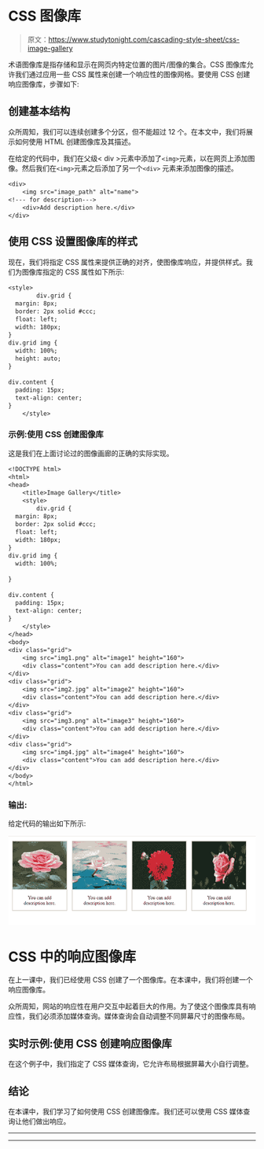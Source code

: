 # CSS 图像库

> 原文：<https://www.studytonight.com/cascading-style-sheet/css-image-gallery>

术语图像库是指存储和显示在网页内特定位置的图片/图像的集合。CSS 图像库允许我们通过应用一些 CSS 属性来创建一个响应性的图像网格。要使用 CSS 创建响应图像库，步骤如下:

## 创建基本结构

众所周知，我们可以连续创建多个分区，但不能超过 12 个。在本文中，我们将展示如何使用 HTML 创建图像库及其描述。

在给定的代码中，我们在父级< div >元素中添加了`<img>`元素，以在网页上添加图像。然后我们在`<img>`元素之后添加了另一个`<div>` 元素来添加图像的描述。

```
<div>
	<img src="image_path" alt="name">
<!--- for description--->
	<div>Add description here.</div>
</div>
```

## 使用 CSS 设置图像库的样式

现在，我们将指定 CSS 属性来提供正确的对齐，使图像库响应，并提供样式。我们为图像库指定的 CSS 属性如下所示:

```
<style>
		div.grid {
  margin: 8px;
  border: 2px solid #ccc;
  float: left;
  width: 180px;
}
div.grid img {
  width: 100%;
  height: auto;
}

div.content {
  padding: 15px;
  text-align: center;
}
	</style>
```

### 示例:使用 CSS 创建图像库

这是我们在上面讨论过的图像画廊的正确的实际实现。

```
<!DOCTYPE html>
<html>
<head>
	<title>Image Gallery</title>
	<style>
		div.grid {
  margin: 8px;
  border: 2px solid #ccc;
  float: left;
  width: 180px;
}
div.grid img {
  width: 100%;

}

div.content {
  padding: 15px;
  text-align: center;
}
	</style>
</head>
<body>
<div class="grid">
	<img src="img1.png" alt="image1" height="160">
	<div class="content">You can add description here.</div>
</div>
<div class="grid">
	<img src="img2.jpg" alt="image2" height="160">
	<div class="content">You can add description here.</div>
</div>
<div class="grid">
	<img src="img3.png" alt="image3" height="160">
	<div class="content">You can add description here.</div>
</div>
<div class="grid">
	<img src="img4.jpg" alt="image4" height="160">
	<div class="content">You can add description here.</div>
</div>
</body>
</html>
```

### 输出:

给定代码的输出如下所示:

![](img/592e3ec1454f9e0f41cd4ae9e206a906.png)

# CSS 中的响应图像库

在上一课中，我们已经使用 CSS 创建了一个图像库。在本课中，我们将创建一个响应图像库。

众所周知，网站的响应性在用户交互中起着巨大的作用。为了使这个图像库具有响应性，我们必须添加媒体查询。媒体查询会自动调整不同屏幕尺寸的图像布局。

## 实时示例:使用 CSS 创建响应图像库

在这个例子中，我们指定了 CSS 媒体查询，它允许布局根据屏幕大小自行调整。

## 结论

在本课中，我们学习了如何使用 CSS 创建图像库。我们还可以使用 CSS 媒体查询让他们做出响应。

* * *

* * *